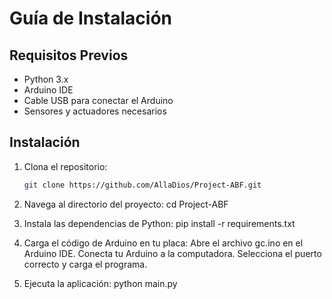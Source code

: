 # Guía de Instalación

## Requisitos Previos

- Python 3.x
- Arduino IDE
- Cable USB para conectar el Arduino
- Sensores y actuadores necesarios

## Instalación

1. Clona el repositorio:
   ```bash
   git clone https://github.com/AllaDios/Project-ABF.git


2. Navega al directorio del proyecto:
    cd Project-ABF

3. Instala las dependencias de Python:
    pip install -r requirements.txt

4. Carga el código de Arduino en tu placa:
    Abre el archivo gc.ino en el Arduino IDE.
    Conecta tu Arduino a la computadora.
    Selecciona el puerto correcto y carga el programa.
    
5. Ejecuta la aplicación:
    python main.py
